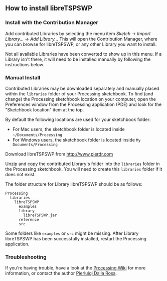 ## How to install libreTSPSWP

### Install with the Contribution Manager

Add contributed Libraries by selecting the menu item _Sketch_ → _Import Library..._ → _Add Library..._ This will open the Contribution Manager, where you can browse for libreTSPSWP, or any other Library you want to install.

Not all available Libraries have been converted to show up in this menu. If a Library isn't there, it will need to be installed manually by following the instructions below.

### Manual Install

Contributed Libraries may be downloaded separately and manually placed within the `libraries` folder of your Processing sketchbook. To find (and change) the Processing sketchbook location on your computer, open the Preferences window from the Processing application (PDE) and look for the "Sketchbook location" item at the top.

By default the following locations are used for your sketchbook folder: 
  * For Mac users, the sketchbook folder is located inside `~/Documents/Processing` 
  * For Windows users, the sketchbook folder is located inside `My Documents/Processing`

Download libreTSPSWP from http://www.pierdr.com

Unzip and copy the contributed Library's folder into the `libraries` folder in the Processing sketchbook. You will need to create this `libraries` folder if it does not exist.

The folder structure for Library libreTSPSWP should be as follows:

```
Processing
  libraries
    libreTSPSWP
      examples
      library
        libreTSPSWP.jar
      reference
      src
```
             
Some folders like `examples` or `src` might be missing. After Library libreTSPSWP has been successfully installed, restart the Processing application.

### Troubleshooting

If you're having trouble, have a look at the [Processing Wiki](https://github.com/processing/processing/wiki/How-to-Install-a-Contributed-Library) for more information, or contact the author [Pierluigi Dalla Rosa](http://www.pierdr.com).
